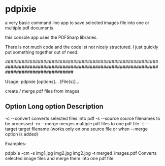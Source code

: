 # pdpixie

a very basic command line app to save selected images file into one or multiple pdf documents.

this console app uses the PDFSharp libraries.

There is not much code and the code ist not nicely structured. I just quickly put something together out of need.

#########################################################################################################################################

Usage: pdpixie [options]... [File(s)]...

create / merge pdf files from images

  Option	Long option		Description
  -------------------------------------------------
  -c		--convert		converts selected files into pdf
  -s		--source		source filenames to be processed
  -m		--merge			merges multiple pdf files to one pdf file
  -t		--target		target filename (works only on one source file or when --merge option is added)


Examples:

  pdpixie -cm -s img1.jpg img2.jpg img2.jpg -t merged_images.pdf	Converts selected image files and merge them into one pdf file


